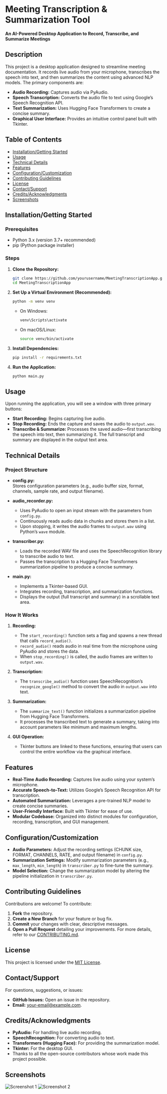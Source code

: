 # Meeting Transcription & Summarization Tool
**An AI-Powered Desktop Application to Record, Transcribe, and Summarize Meetings**

## Description
This project is a desktop application designed to streamline meeting documentation. It records live audio from your microphone, transcribes the speech into text, and then summarizes the content using advanced NLP models. The primary components are:
- **Audio Recording:** Captures audio via PyAudio.
- **Speech Transcription:** Converts the audio file to text using Google’s Speech Recognition API.
- **Text Summarization:** Uses Hugging Face Transformers to create a concise summary.
- **Graphical User Interface:** Provides an intuitive control panel built with Tkinter.

## Table of Contents
- [Installation/Getting Started](#installationgetting-started)
- [Usage](#usage)
- [Technical Details](#technical-details)
- [Features](#features)
- [Configuration/Customization](#configurationcustomization)
- [Contributing Guidelines](#contributing-guidelines)
- [License](#license)
- [Contact/Support](#contactsupport)
- [Credits/Acknowledgments](#creditsacknowledgments)
- [Screenshots](#screenshots)

## Installation/Getting Started

### Prerequisites
- Python 3.x (version 3.7+ recommended)
- pip (Python package installer)

### Steps
1. **Clone the Repository:**
   ```bash
   git clone https://github.com/yourusername/MeetingTranscriptionApp.git
   cd MeetingTranscriptionApp
   ```

2. **Set Up a Virtual Environment (Recommended):**
   ```bash
   python -m venv venv
   ```
   - On Windows:
     ```bash
     venv\Scripts\activate
     ```
   - On macOS/Linux:
     ```bash
     source venv/bin/activate
     ```

3. **Install Dependencies:**
   ```bash
   pip install -r requirements.txt
   ```

4. **Run the Application:**
   ```bash
   python main.py
   ```

## Usage
Upon running the application, you will see a window with three primary buttons:
- **Start Recording:** Begins capturing live audio.
- **Stop Recording:** Ends the capture and saves the audio to `output.wav`.
- **Transcribe & Summarize:** Processes the saved audio—first transcribing the speech into text, then summarizing it. The full transcript and summary are displayed in the output text area.

## Technical Details

### Project Structure
- **config.py:**  
  Stores configuration parameters (e.g., audio buffer size, format, channels, sample rate, and output filename).

- **audio_recorder.py:**  
  - Uses PyAudio to open an input stream with the parameters from `config.py`.
  - Continuously reads audio data in chunks and stores them in a list.
  - Upon stopping, it writes the audio frames to `output.wav` using Python’s `wave` module.

- **transcriber.py:**  
  - Loads the recorded WAV file and uses the SpeechRecognition library to transcribe audio to text.
  - Passes the transcription to a Hugging Face Transformers summarization pipeline to produce a concise summary.

- **main.py:**  
  - Implements a Tkinter-based GUI.
  - Integrates recording, transcription, and summarization functions.
  - Displays the output (full transcript and summary) in a scrollable text area.

### How It Works
1. **Recording:**
   - The `start_recording()` function sets a flag and spawns a new thread that calls `record_audio()`.
   - `record_audio()` reads audio in real time from the microphone using PyAudio and stores the data.
   - When `stop_recording()` is called, the audio frames are written to `output.wav`.

2. **Transcription:**
   - The `transcribe_audio()` function uses SpeechRecognition’s `recognize_google()` method to convert the audio in `output.wav` into text.

3. **Summarization:**
   - The `summarize_text()` function initializes a summarization pipeline from Hugging Face Transformers.
   - It processes the transcribed text to generate a summary, taking into account parameters like minimum and maximum lengths.

4. **GUI Operation:**
   - Tkinter buttons are linked to these functions, ensuring that users can control the entire workflow via the graphical interface.

## Features
- **Real-Time Audio Recording:** Captures live audio using your system’s microphone.
- **Accurate Speech-to-Text:** Utilizes Google’s Speech Recognition API for transcription.
- **Automated Summarization:** Leverages a pre-trained NLP model to create concise summaries.
- **User-Friendly Interface:** Built with Tkinter for ease of use.
- **Modular Codebase:** Organized into distinct modules for configuration, recording, transcription, and GUI management.

## Configuration/Customization
- **Audio Parameters:** Adjust the recording settings (CHUNK size, FORMAT, CHANNELS, RATE, and output filename) in `config.py`.
- **Summarization Settings:** Modify summarization parameters (e.g., `max_length`, `min_length`) in `transcriber.py` to fine-tune the summary.
- **Model Selection:** Change the summarization model by altering the pipeline initialization in `transcriber.py`.

## Contributing Guidelines
Contributions are welcome! To contribute:
1. **Fork** the repository.
2. **Create a New Branch** for your feature or bug fix.
3. **Commit** your changes with clear, descriptive messages.
4. **Open a Pull Request** detailing your improvements.
For more details, refer to our [CONTRIBUTING.md](CONTRIBUTING.md).

## License
This project is licensed under the [MIT License](LICENSE).

## Contact/Support
For questions, suggestions, or issues:
- **GitHub Issues:** Open an issue in the repository.
- **Email:** [your-email@example.com](mailto:your-email@example.com).

## Credits/Acknowledgments
- **PyAudio:** For handling live audio recording.
- **SpeechRecognition:** For converting audio to text.
- **Transformers (Hugging Face):** For providing the summarization model.
- **Tkinter:** For the desktop GUI.
- Thanks to all the open-source contributors whose work made this project possible.

## Screenshots
![Screenshot 1](path/to/screenshot1.png)
![Screenshot 2](path/to/screenshot2.png)
```
